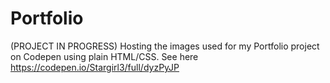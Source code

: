# Portfolio
(PROJECT IN PROGRESS)
Hosting the images used for my Portfolio project on Codepen using plain HTML/CSS.
See here https://codepen.io/Stargirl3/full/dyzPyJP
